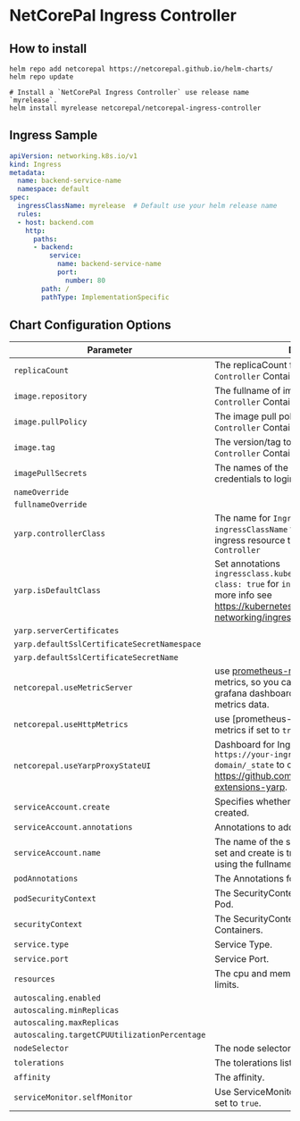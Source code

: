 
# NetCorePal Ingress Controller

## How to install



```shell
helm repo add netcorepal https://netcorepal.github.io/helm-charts/
helm repo update

# Install a `NetCorePal Ingress Controller` use release name `myrelease`.
helm install myrelease netcorepal/netcorepal-ingress-controller   
```

## Ingress Sample

```yaml
apiVersion: networking.k8s.io/v1
kind: Ingress
metadata:
  name: backend-service-name
  namespace: default
spec:
  ingressClassName: myrelease  # Default use your helm release name 
  rules:
  - host: backend.com
    http:
      paths:
      - backend:
          service:
            name: backend-service-name
            port:
              number: 80
        path: /
        pathType: ImplementationSpecific

```

## Chart Configuration Options

|Parameter|Description|Default|
|--|--|--|
|`replicaCount`|The replicaCount for `NetCorePal Ingress Controller` Container.|`1`|
|`image.repository`|The fullname of image for `NetCorePal Ingress Controller` Container.|`ghcr.io/netcorepal/netcorepal-ingress-controller`|
|`image.pullPolicy`|The image pull policy for `NetCorePal Ingress Controller` Container.|`IfNotPresent`|
|`image.tag`|The version/tag to use for `NetCorePal Ingress Controller` Container.|`latest`|
|`imagePullSecrets`|The names of the kubernetes secrets with credentials to login to a registry.|`[]`|
|`nameOverride`||`""`|
|`fullnameOverride`||`""`|
|`yarp.controllerClass`|The name for `IngressClass`. You can use `ingressClassName` for your `Ingress` to bind the ingress resource to the `NetCorePal Ingress Controller`|use `.Release.Name`|
|`yarp.isDefaultClass`|Set annotations `ingressclass.kubernetes.io/is-default-class: true`  for `ingressclass` if set to `true`, more info see <https://kubernetes.io/docs/concepts/services-networking/ingress/#default-ingress-class>.|`false`|
|`yarp.serverCertificates`||`false`|
|`yarp.defaultSslCertificateSecretNamespace`||use `.Release.Namespace`|
|`yarp.defaultSslCertificateSecretName`||`""`|
|`netcorepal.useMetricServer`|use [prometheus-net](https://github.com/prometheus-net/prometheus-net) to expose default metrics, so you can see the metrics in your grafana dashboard. use path `/metrics` to get metrics data.|`false`|
|`netcorepal.useHttpMetrics`|use [prometheus-net] exposes HTTP reuqest metrics if set to `true`.|`false`|
|`netcorepal.useYarpProxyStateUI`|Dashboard for Ingress Controller, use `https://your-ingress-controller-domain/_state` to open the dashboard, see <https://github.com/netcorepal/netcorepal-extensions-yarp>.|`true`|
|`serviceAccount.create`|Specifies whether a service account should be created.|`true`|
|`serviceAccount.annotations`|Annotations to add to the service account.|`{}`|
|`serviceAccount.name`|The name of the service account to use.If not set and create is true, a name is generated using the fullname template.|`""`|
|`podAnnotations`|The Annotations for Ingress Controller Pod.|`{}`|
|`podSecurityContext`|The SecurityContext for Ingress Controller Pod.|`{}`|
|`securityContext`|The SecurityContext for Ingress Controller Containers.|`{}`|
|`service.type`|Service Type.|`LoadBalancer`|
|`service.port`|Service Port.|`80`|
|`resources`|The cpu and memory resources requests and  limits.|`{}`|
|`autoscaling.enabled`||`false`|
|`autoscaling.minReplicas`||`1`|
|`autoscaling.maxReplicas`||`100`|
|`autoscaling.targetCPUUtilizationPercentage`||`80`|
|`nodeSelector`|The node selector for Ingress Controller Pod.|`{}`|
|`tolerations`|The tolerations list.|`[]`|
|`affinity`|The affinity.|`{}`|
|`serviceMonitor.selfMonitor`|Use ServiceMonitor for prometheus operator if set to `true`.|`false`|
